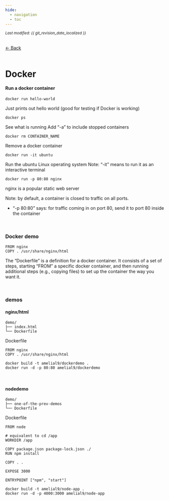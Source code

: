 ```yaml
---
hide:
  - navigation
  - toc
---
```


<small><i>Last modified: {{ git_revision_date_localized }}</i></small>

<div class="back-button">
    <br>
    <a href="javascript:history.back()">← Back</a>
    <br>
    <br>
</div>

# Docker

#### Run a docker container

```
docker run hello-world
```
Just prints out hello world (good for testing if Docker is working)

```
docker ps
```
See what is running
Add “-a” to include stopped containers

```
docker rm CONTAINER_NAME
```
Remove a docker container

```
docker run -it ubuntu
```
Run the ubuntu Linux operating system
Note: “-it” means to run it as an interactive terminal 

```
docker run -p 80:80 nginx
```

nginx is a popular static web server

Note: by default, a container is closed to traffic on all ports.

- “-p 80:80” says: for traffic coming in on port 80, send it to port 80 inside the container

<br>

### Docker demo

```
FROM nginx
COPY . /usr/share/nginx/html
```

The “Dockerfile” is a definition for a docker container.
It consists of a set of steps, starting “FROM” a specific docker container, and then running additional steps (e.g., copying files) to set up the container the way you want it.

<br>

### demos

#### nginx/html


```
demo/
├── index.html
└── Dockerfile
```

Dockerfile
```
FROM nginx
COPY . /usr/share/nginx/html
```

```
docker build -t amelial9/dockerdemo .
docker run -d -p 80:80 amelial9/dockerdemo
```

<br>

#### nodedemo

```
demo/
├── one-of-the-prev-demos
└── Dockerfile
```

Dockerfile
```
FROM node

# equivalent to cd /app
WORKDIR /app

COPY package.json package-lock.json ./
RUN npm install

COPY . .

EXPOSE 3000

ENTRYPOINT ["npm", "start"]
```

```
docker build -t amelial9/node-app .
docker run -d -p 4000:3000 amelial9/node-app
```